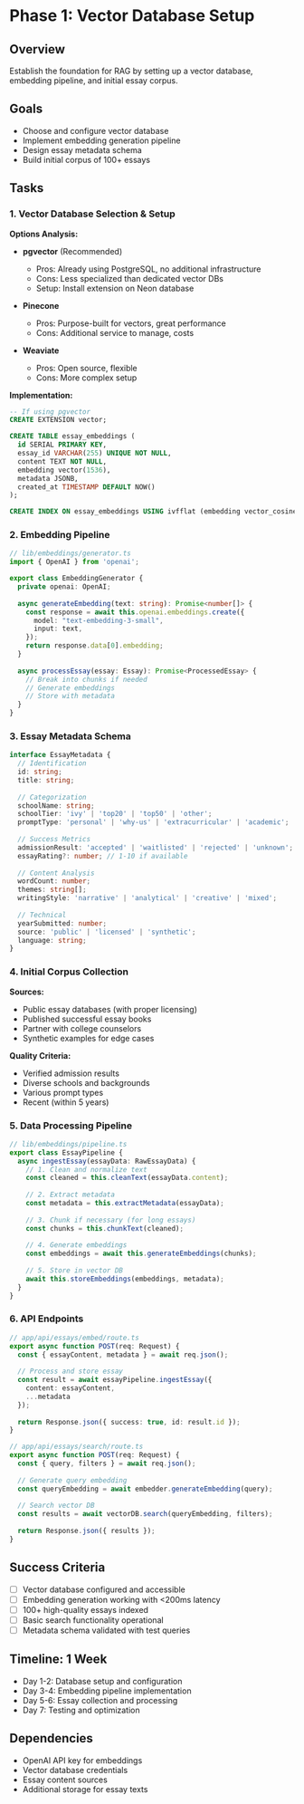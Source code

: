 # Phase 1: Vector Database Setup

## Overview
Establish the foundation for RAG by setting up a vector database, embedding pipeline, and initial essay corpus.

## Goals
- Choose and configure vector database
- Implement embedding generation pipeline  
- Design essay metadata schema
- Build initial corpus of 100+ essays

## Tasks

### 1. Vector Database Selection & Setup
**Options Analysis:**
- **pgvector** (Recommended)
  - Pros: Already using PostgreSQL, no additional infrastructure
  - Cons: Less specialized than dedicated vector DBs
  - Setup: Install extension on Neon database
  
- **Pinecone**
  - Pros: Purpose-built for vectors, great performance
  - Cons: Additional service to manage, costs
  
- **Weaviate**
  - Pros: Open source, flexible
  - Cons: More complex setup

**Implementation:**
```sql
-- If using pgvector
CREATE EXTENSION vector;

CREATE TABLE essay_embeddings (
  id SERIAL PRIMARY KEY,
  essay_id VARCHAR(255) UNIQUE NOT NULL,
  content TEXT NOT NULL,
  embedding vector(1536),
  metadata JSONB,
  created_at TIMESTAMP DEFAULT NOW()
);

CREATE INDEX ON essay_embeddings USING ivfflat (embedding vector_cosine_ops);
```

### 2. Embedding Pipeline
```typescript
// lib/embeddings/generator.ts
import { OpenAI } from 'openai';

export class EmbeddingGenerator {
  private openai: OpenAI;
  
  async generateEmbedding(text: string): Promise<number[]> {
    const response = await this.openai.embeddings.create({
      model: "text-embedding-3-small",
      input: text,
    });
    return response.data[0].embedding;
  }
  
  async processEssay(essay: Essay): Promise<ProcessedEssay> {
    // Break into chunks if needed
    // Generate embeddings
    // Store with metadata
  }
}
```

### 3. Essay Metadata Schema
```typescript
interface EssayMetadata {
  // Identification
  id: string;
  title: string;
  
  // Categorization
  schoolName: string;
  schoolTier: 'ivy' | 'top20' | 'top50' | 'other';
  promptType: 'personal' | 'why-us' | 'extracurricular' | 'academic';
  
  // Success Metrics
  admissionResult: 'accepted' | 'waitlisted' | 'rejected' | 'unknown';
  essayRating?: number; // 1-10 if available
  
  // Content Analysis
  wordCount: number;
  themes: string[];
  writingStyle: 'narrative' | 'analytical' | 'creative' | 'mixed';
  
  // Technical
  yearSubmitted: number;
  source: 'public' | 'licensed' | 'synthetic';
  language: string;
}
```

### 4. Initial Corpus Collection

**Sources:**
- Public essay databases (with proper licensing)
- Published successful essay books
- Partner with college counselors
- Synthetic examples for edge cases

**Quality Criteria:**
- Verified admission results
- Diverse schools and backgrounds
- Various prompt types
- Recent (within 5 years)

### 5. Data Processing Pipeline
```typescript
// lib/embeddings/pipeline.ts
export class EssayPipeline {
  async ingestEssay(essayData: RawEssayData) {
    // 1. Clean and normalize text
    const cleaned = this.cleanText(essayData.content);
    
    // 2. Extract metadata
    const metadata = this.extractMetadata(essayData);
    
    // 3. Chunk if necessary (for long essays)
    const chunks = this.chunkText(cleaned);
    
    // 4. Generate embeddings
    const embeddings = await this.generateEmbeddings(chunks);
    
    // 5. Store in vector DB
    await this.storeEmbeddings(embeddings, metadata);
  }
}
```

### 6. API Endpoints
```typescript
// app/api/essays/embed/route.ts
export async function POST(req: Request) {
  const { essayContent, metadata } = await req.json();
  
  // Process and store essay
  const result = await essayPipeline.ingestEssay({
    content: essayContent,
    ...metadata
  });
  
  return Response.json({ success: true, id: result.id });
}

// app/api/essays/search/route.ts  
export async function POST(req: Request) {
  const { query, filters } = await req.json();
  
  // Generate query embedding
  const queryEmbedding = await embedder.generateEmbedding(query);
  
  // Search vector DB
  const results = await vectorDB.search(queryEmbedding, filters);
  
  return Response.json({ results });
}
```

## Success Criteria
- [ ] Vector database configured and accessible
- [ ] Embedding generation working with <200ms latency
- [ ] 100+ high-quality essays indexed
- [ ] Basic search functionality operational
- [ ] Metadata schema validated with test queries

## Timeline: 1 Week
- Day 1-2: Database setup and configuration
- Day 3-4: Embedding pipeline implementation
- Day 5-6: Essay collection and processing
- Day 7: Testing and optimization

## Dependencies
- OpenAI API key for embeddings
- Vector database credentials
- Essay content sources
- Additional storage for essay texts